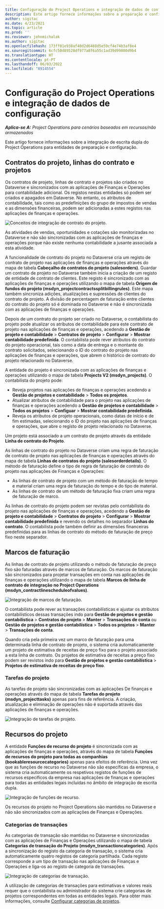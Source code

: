 ```yaml
---
title: Configuração do Project Operations e integração de dados de configuração
description: Este artigo fornece informações sobre a preparação e configuração de mapas de escrita dupla do Project Operations.
author: sigitac
ms.date: 4/23/2021
ms.topic: article
ms.prod: ''
ms.reviewer: johnmichalak
ms.author: sigitac
ms.openlocfilehash: 173ff01e938af48d2d6488d5e59cf4e74b3af8e4
ms.sourcegitcommit: 6cfc50d89528df977a8f6a55c1ad39d99800d9b4
ms.translationtype: HT
ms.contentlocale: pt-PT
ms.lasthandoff: 06/03/2022
ms.locfileid: "8914554"
---
```

# <a name="project-operations-setup-and-configuration-data-integration"></a>Configuração do Project Operations e integração de dados de configuração

_**Aplica-se A:** Project Operations para cenários baseados em recursos/não armazenados_

Este artigo fornece informações sobre a integração de escrita dupla do Project Operations para entidades de preparação e configuração.

## <a name="project-contracts-contract-lines-and-projects"></a>Contratos do projeto, linhas do contrato e projetos

Os contratos de projeto, linhas de contrato e projetos são criados no Dataverse e sincronizados com as aplicações de Finanças e Operações para contabilidade adicional. Os registos nestas entidades só podem ser criados e apagados em Dataverse. No entanto, os atributos de contabilidade, tais como as predefinições do grupo de impostos de vendas e as dimensões financeiras, podem ser adicionadas a estes registos nas aplicações de finanças e operações.

  ![Conceitos de integração de contrato do projeto.](./media/1ProjectContract.jpg)

As atividades de vendas, oportunidades e cotações são monitorizadas no Dataverse e não são sincronizadas com as aplicações de finanças e operações porque não existe nenhuma contabilidade a jusante associada a esta atividade.

A funcionalidade de contrato do projeto no Dataverse cria um registo de contrato de projeto nas aplicações de finanças e operações através do mapa de tabela **Cabeçalho de contratos do projeto (salesorders)**. Guardar um contrato de projeto no Dataverse também inicia a criação de um registo de entidade de contrato de clientes. Este registo é sincronizado com as aplicações de finanças e operações utilizando o mapa de tabela **Origem de fundos do projeto (msdyn\_projectcontractssplitbillingrules)**. Este mapa também sincroniza adições, atualizações e supressões de clientes do contrato de projeto. A divisão de percentagem de faturação entre clientes do contrato do projeto só é dominada no Dataverse e não é sincronizada com as aplicações de finanças e operações.

Depois de um contrato do projeto ser criado no Dataverse, o contabilista do projeto pode atualizar os atributos de contabilidade para este contrato de projeto nas aplicações de finanças e operações, acedendo a **Gestão de projeto e contabilidade** > **Contratos de projeto** > **Configurar** > **Mostrar contabilidade predefinida**. O contabilista pode rever atributos do contrato do projeto operacional, tais como a data de entrega e o montante do contrato solicitados, selecionando o ID do contrato do projeto nas aplicações de finanças e operações, que abrem o histórico de contrato do projeto relacionado no Dataverse.

A entidade do projeto é sincronizada com as aplicações de finanças e operações utilizando o mapa de tabela **Projects V2 (msdyn\_projects)**. O contabilista do projeto pode:

  - Reveja projetos nas aplicações de finanças e operações acedendo a **Gestão de projetos e contabilidade** > **Todos os projetos**. 
  - Atualizar atributos de contabilidade para o projeto nas aplicações de finanças e operações acedendo a **Gestão de projetos e contabilidade** > **Todos os projetos** > **Configuar** > **Mostrar contabilidade predefinida**.  
  - Reveja os atributos de projeto operacionais, como datas de início e de fim estimadas, selecionando o ID do projeto nas aplicações de finanças e operações, que abre o registo de projeto relacionado no Dataverse.

Um projeto está associado a um contrato de projeto através da entidade **Linha de contrato do Projeto**.

As linhas de contrato do projeto no Dataverse criam uma regra de faturação de contrato de projeto nas aplicações de finanças e operações através do mapa de tabela **Linhas de contratos do projeto (salesorderdetails)**. O método de faturação define o tipo de regra de faturação de contrato do projeto nas aplicações de Finanças e Operações:

  - As linhas de contrato de projeto com um método de faturação de tempo e material criam uma regra de faturação do tempo e do tipo de material.
  - As linhas de contrato de um método de faturação fixa criam uma regra de faturação de marco.

As linhas de contrato do projeto podem ser revistas pelo contabilista do projeto nas aplicações de finanças e operações, acedendo a **Gestão de projeto e contabilidade** > **Contratos do projeto** > **Configurar** > **Mostrar contabilidade predefinida** e revendo os detalhes no separador **Linhas do contrato**. O contabilista pode também definir as dimensões financeiras predefinidas para as linhas de contrato do método de faturação de preço fixo neste separador.

## <a name="billing-milestones"></a>Marcos de faturação

As linhas de contrato de projeto utilizando o método de faturação de preço fixo são faturadas através de marcos de faturação. Os marcos de faturação são sincronizados para projetar transações em conta nas aplicações de finanças e operações utilizando o mapa de tabela **Marcos de linha de contrato de integração no Project Operations (msdyn\_contractlinescheduleofvalues)**.

  ![Integração de marcos de faturação.](./media/2Milestones.jpg)

O contabilista pode rever as transações contabilísticas e ajustar os atributos contabilísticos dessas transações indo para **Gestão de projetos e gestão contabilística** > **Contratos de projeto** > **Manter** > **Transações de conta** ou **Gestão de projetos e gestão contabilística** > **Todos os projetos** > **Manter** > **Transações de conta**.

Quando cria pela primeira vez um marco de faturação para uma determinada linha de contrato de projeto, o sistema cria automaticamente um projeto de estimativa de receitas de preço fixo para o projeto associado a esta linha de contrato. Os projetos de estimativa de receitas a preço fixo podem ser revistos indo para **Gestão de projetos e gestão contabilística** > **Projetos de estimativa de receitas de preço fixo**.

### <a name="project-tasks"></a>Tarefas do projeto

As tarefas de projeto são sincronizadas com as aplicações De finanças e operações através do mapa de tabela **Tarefas do projeto (msdyn\_projecttasks)** apenas para fins de referência. A criação, atualização e eliminação de operações não é suportada através das aplicações de finanças e operações.

  ![Integração de tarefas de projeto.](./media/3Tasks.jpg)

## <a name="project-resources"></a>Recursos do projeto

A entidade **Funções de recurso do projeto** é sincronizada com as aplicações de finanças e operações, através do mapa de tabela **Funções de recursos do projeto para todas as companhias (bookableresourcecategories)** apenas para efeitos de referência. Uma vez que as funções de recurso no Dataverse não são específicas da empresa, o sistema cria automaticamente os respetivos registos de funções de recursos específicos da empresa nas aplicações de finanças e operações para todas as entidades legais incluídas no âmbito de integração de escrita dupla.

![Integração de funções de recurso.](./media/5Resources.jpg)

Os recursos do projeto no Project Operations são mantidos no Dataverse e não são sincronizados com as aplicações de Finanças e Operações.

### <a name="transaction-categories"></a>Categorias de transações

As categorias de transação são mantidas no Dataverse e sincronizadas com as aplicações de Finanças e Operações utilizando o mapa de tabela **Categorias de transação do Projeto (msdyn\_transactioncategories)**. Após a sincronização do registo da categoria de transação, o sistema cria automaticamente quatro registos de categoria partilhada. Cada registo corresponde a um tipo de transação nas aplicações de Finanças e Operações e liga-os ao registo de categoria de transações.

![Integração de categorias de transação.](./media/4TransactionCategories.jpg)

A utilização de categorias de transações para estimativas e valores reais requer que o contabilista ou administrador do sistema crie categorias de projetos correspondentes em todas as entidades legais. Para obter mais informações, consulte [Configurar categorias de projetos](../project-accounting/configure-project-categories.md).
